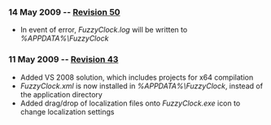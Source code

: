 ### 14 May 2009 -- [Revision 50](https://code.google.com/p/fuzzyclock/source/detail?r=50) ###

  * In event of error, _FuzzyClock.log_ will be written to _%APPDATA%\FuzzyClock_


### 11 May 2009 -- [Revision 43](https://code.google.com/p/fuzzyclock/source/detail?r=43) ###

  * Added VS 2008 solution, which includes projects for x64 compilation
  * _FuzzyClock.xml_ is now installed in _%APPDATA%\FuzzyClock_, instead of the application directory
  * Added drag/drop of localization files onto _FuzzyClock.exe_ icon to change localization settings